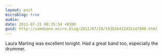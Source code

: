 ```yaml
---
layout: post
microblog: true
audio: 
date: 2011-07-21 00:35:34 +0100
guid: http://samdeane.micro.blog/2011/07/20/t93826412431147008.html
---
```

Laura Marling was excellent tonight. Had a great band too, especially the drummer.
